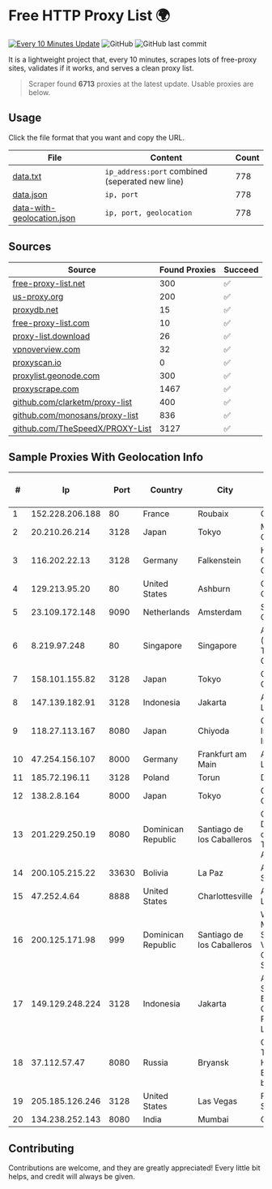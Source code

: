 
# Free HTTP Proxy List 🌍

[![Every 10 Minutes Update](https://github.com/mertguvencli/http-proxy-list/actions/workflows/main.yml/badge.svg?branch=main)](https://github.com/mertguvencli/http-proxy-list/actions/workflows/main.yml)
![GitHub](https://img.shields.io/github/license/mertguvencli/http-proxy-list)
![GitHub last commit](https://img.shields.io/github/last-commit/mertguvencli/http-proxy-list)

It is a lightweight project that, every 10 minutes, scrapes lots of free-proxy sites, validates if it works, and serves a clean proxy list.


> Scraper found **6713** proxies at the latest update. Usable proxies are below.

## Usage

Click the file format that you want and copy the URL.


|File|Content|Count|
|----|-------|-----|
|[data.txt](https://raw.githubusercontent.com/mertguvencli/http-proxy-list/main/proxy-list/data.txt)|`ip_address:port` combined (seperated new line)|778|
|[data.json](https://raw.githubusercontent.com/mertguvencli/http-proxy-list/main/proxy-list/data.json)|`ip, port`|778|
|[data-with-geolocation.json](https://raw.githubusercontent.com/mertguvencli/http-proxy-list/main/proxy-list/data-with-geolocation.json)|`ip, port, geolocation`|778|

## Sources

|Source|Found Proxies|Succeed|
|------|-------------|-------|
|[free-proxy-list.net](https://free-proxy-list.net)|300|✅|
|[us-proxy.org](https://www.us-proxy.org)|200|✅|
|[proxydb.net](http://proxydb.net)|15|✅|
|[free-proxy-list.com](https://free-proxy-list.com/?page=&port=&type%5B%5D=http&type%5B%5D=https&up_time=0&search=Search)|10|✅|
|[proxy-list.download](https://www.proxy-list.download/HTTP)|26|✅|
|[vpnoverview.com](https://vpnoverview.com/privacy/anonymous-browsing/free-proxy-servers)|32|✅|
|[proxyscan.io](https://www.proxyscan.io)|0|✅|
|[proxylist.geonode.com](https://proxylist.geonode.com/api/proxy-list?limit=300&page=1&sort_by=lastChecked&sort_type=desc&protocols=http,https)|300|✅|
|[proxyscrape.com](https://api.proxyscrape.com/v2/?request=displayproxies&protocol=http&timeout=10000&country=all&ssl=all&anonymity=all)|1467|✅|
|[github.com/clarketm/proxy-list](https://raw.githubusercontent.com/clarketm/proxy-list/master/proxy-list-raw.txt)|400|✅|
|[github.com/monosans/proxy-list](https://raw.githubusercontent.com/monosans/proxy-list/main/proxies/http.txt)|836|✅|
|[github.com/TheSpeedX/PROXY-List](https://raw.githubusercontent.com/TheSpeedX/PROXY-List/master/http.txt)|3127|✅|


## Sample Proxies With Geolocation Info

|#|Ip|Port|Country|City|Internet Service Provider|
|-|--|----|-------|----|-------------------------|
|1|152.228.206.188|80|France|Roubaix|OVH SAS|
|2|20.210.26.214|3128|Japan|Tokyo|Microsoft Corporation|
|3|116.202.22.13|3128|Germany|Falkenstein|Hetzner Online GmbH|
|4|129.213.95.20|80|United States|Ashburn|Oracle Corporation|
|5|23.109.172.148|9090|Netherlands|Amsterdam|SERVERS-COM|
|6|8.219.97.248|80|Singapore|Singapore|Alibaba (US) Technology Co., Ltd.|
|7|158.101.155.82|3128|Japan|Tokyo|Oracle Corporation|
|8|147.139.182.91|3128|Indonesia|Jakarta|Alibaba.com LLC|
|9|118.27.113.167|8080|Japan|Chiyoda|GMO Internet, Inc.|
|10|47.254.156.107|8000|Germany|Frankfurt am Main|Alibaba.com LLC|
|11|185.72.196.11|3128|Poland|Torun|Data Space|
|12|138.2.8.164|8000|Japan|Tokyo|Oracle Corporation|
|13|201.229.250.19|8080|Dominican Republic|Santiago de los Caballeros|Compañía Dominicana de Teléfonos S. A.|
|14|200.105.215.22|33630|Bolivia|La Paz|AXS Bolivia S. A.|
|15|47.252.4.64|8888|United States|Charlottesville|Alibaba.com LLC|
|16|200.125.171.98|999|Dominican Republic|Santiago de los Caballeros|WIRELESS MULTI SERVICE VARGAS CABRERA, S. R. L|
|17|149.129.248.224|3128|Indonesia|Jakarta|Alibaba.com Singapore E-Commerce Private Limited|
|18|37.112.57.47|8080|Russia|Bryansk|CJSC "ER-Telecom Holding" Bryansk branch|
|19|205.185.126.246|3128|United States|Las Vegas|FranTech Solutions|
|20|134.238.252.143|8080|India|Mumbai|Google LLC|



## Contributing

Contributions are welcome, and they are greatly appreciated! Every
little bit helps, and credit will always be given.

